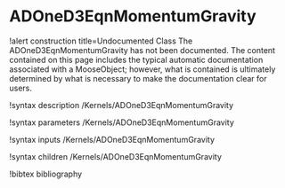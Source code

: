 <!-- MOOSE Documentation Stub: Remove this when content is added. -->

# ADOneD3EqnMomentumGravity

!alert construction title=Undocumented Class
The ADOneD3EqnMomentumGravity has not been documented. The content contained on this page includes the
typical automatic documentation associated with a MooseObject; however, what is contained is
ultimately determined by what is necessary to make the documentation clear for users.

!syntax description /Kernels/ADOneD3EqnMomentumGravity

!syntax parameters /Kernels/ADOneD3EqnMomentumGravity

!syntax inputs /Kernels/ADOneD3EqnMomentumGravity

!syntax children /Kernels/ADOneD3EqnMomentumGravity

!bibtex bibliography
